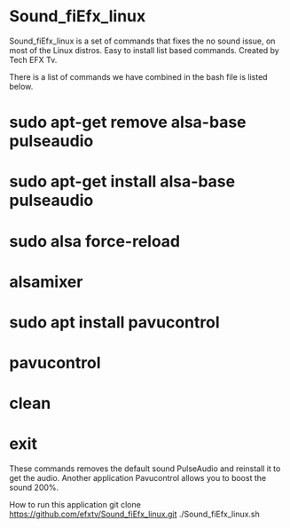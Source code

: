 # Sound_fiEfx_linux
Sound_fiEfx_linux is a set of commands that fixes the no sound issue, on most of the Linux distros.  Easy to install list based commands. Created by Tech EFX Tv.

There is a list of commands we have combined in the bash file is listed below.
# sudo apt-get remove alsa-base pulseaudio
# sudo apt-get install alsa-base pulseaudio
# sudo alsa force-reload 
# alsamixer
# sudo apt install pavucontrol
# pavucontrol
# clean
# exit

These commands removes the default sound PulseAudio and reinstall it to get the audio. Another application Pavucontrol allows you to boost the sound 200%.

How to run this application
git clone https://github.com/efxtv/Sound_fiEfx_linux.git
./Sound_fiEfx_linux.sh
